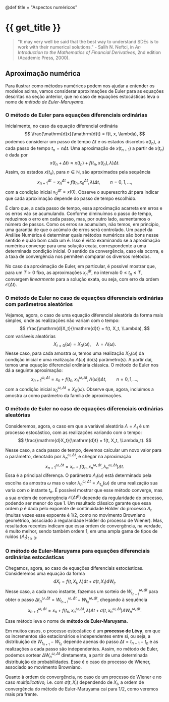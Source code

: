 @def title = "Aspectos numéricos"

# {{ get_title }}

> "It may very well be said that the best way to understand SDEs is to work with their numerical solutions." - Salih N. Neftci, in *An Introduction to the Mathematics of Financial Derivatives,* 2nd edition (Academic Press, 2000).

## Aproximação numérica

Para ilustrar como métodos numéricos podem nos ajudar a entender os modelos acima, vamos considerar aproximações de Euler para as equações descritas na seção anterior, que no caso de equações estocásticas leva o nome de *método de Euler-Maruyama*.

### O método de Euler para equações diferenciais ordinárias

Inicialmente, no caso da equação diferencial ordinária
$$
\frac{\mathrm{d}x}{\mathrm{d}t} = f(t, x, \lambda),
$$
podemos considerar um passo de tempo $\Delta t$ e os estados discretos $x(t_n),$ a cada passo de tempo $t_n = n\Delta t.$ Uma aproximação de $x(t_{n+1})$ a partir de $x(t_n)$ é dada por
$$
x(t_n + \Delta t) \approx x(t_n) + f(t_n, x(t_n), \lambda)\Delta t.
$$
Assim, os estados $x(t_n),$ para $n\in \mathbb{N},$ são aproximados pela sequência
$$
x_{n+1}^{\Delta t} = x_n^{\Delta t} + f(t_n, x_n^{\Delta t}, \lambda)\Delta t, \qquad n = 0, 1, \ldots,
$$
com a condição inicial $x_0^{\Delta t} = x(0).$ Observe o superescrito $\Delta t$ para indicar que cada aproximação depende do passo de tempo escolhido.

É claro que, a cada passo de tempo, essa aproximação acarreta em erros e os erros vão se acumulando. Conforme diminuímos o passo de tempo, reduzimos o erro em cada passo, mas, por outro lado, aumentamos o número de passos. Como os erros se acumulam, não temos, em princípio, uma garantia de que o acúmulo de erros será controlado. Um papel da Análise Numérica é determinar quais métodos numéricos são bons nesse sentido e quão bom cada um é. Isso é visto examinando se a aproximação numérica converge para uma solução exata, correspondente a uma determinada condição inicial. O sentido da convergência, caso ela ocorra, e a taxa de convergência nos permitem comparar os diversos métodos.

No caso da aproximação de Euler, em particular, é possível mostrar que, para um $T>0$ fixo, as aproximações $x_n^{\Delta t},$ no intervalo $0\leq t_n \leq T,$ convergem *linearmente* para a solução exata, ou seja, com erro da ordem $\mathcal{O}(\Delta t).$

### O método de Euler no caso de equações diferenciais ordinárias com parâmetros aleatórios

Vejamos, agora, o caso de uma equação diferencial aleatória da forma mais simples, onde as realizações não variam com o tempo:
$$
\frac{\mathrm{d}X_t}{\mathrm{d}t} = f(t, X_t, \Lambda),
$$
com variáveis aleatórias
$$
X_{t = 0}(\omega) = X_0(\omega), \quad \lambda = \Lambda(\omega).
$$
Nesse caso, para cada amostra $\omega,$ temos uma realização $X_0(\omega)$ da condição inicial e uma realização $\Lambda(\omega)$ do(s) parâmetro(s). A partir daí, temos uma equação diferencial ordinária clássica. O método de Euler nos dá a seguinte aproximação:
$$
x_{n+1}^{\omega, \Delta t} = x_n + f(t_n, x_n^{\omega, \Delta t}, \Lambda(\omega))\Delta t, \qquad n = 0, 1, \ldots,
$$
com a condição inicial $x_0^{\omega, \Delta t} = X_0(\omega).$ Observe que, agora, incluímos a amostra $\omega$ como parâmetro da família de aproximações.

### O método de Euler no caso de equações diferenciais ordinárias aleatórias

Consideremos, agora, o caso em que a variável aleatória $\Lambda = \Lambda_t$ é um processo estocástico, com as realizações variando com o tempo:
$$
\frac{\mathrm{d}X_t}{\mathrm{d}t} = f(t, X_t, \Lambda_t).
$$

Nesse caso, a cada passo de tempo, devemos calcular um novo valor para o parâmetro, denotado por $\lambda_n^{\omega, \Delta t},$ e chegar na aproximação
$$
x_{n+1}^{\omega, \Delta t} = x_n + f(t_n, x_n^{\omega, \Delta t}, \lambda_n^{\omega, \Delta t})\Delta t.
$$
Essa é a principal diferença. O parâmetro $\Lambda_t(\omega)$ está determinado pela escolha da amostra $\omega$ mas o valor $\lambda_n^{\omega, \Delta t} = \Lambda_{t_n}(\omega)$ de uma realização sua varia com o instante $t_n.$ É possível mostrar que esse método converge, mas a sua ordem de convergência $\mathcal{O}(\Delta t^p)$ depende da regularidade do processo, podendo ser menor do que $1.$ Um resultado clássico garante que essa ordem $p$ é dada pelo expoente de continuidade Hölder do processo $\Lambda_t$ (muitas vezes esse expoente é 1/2, como no movimento Browniano geométrico, associado à regularidade Hölder do processo de Wiener). Mas, resultados recentes indicam que essa ordem de convergência, na verdade, é muito melhor, sendo também ordem $1,$ em uma ampla gama de tipos de ruídos $\{\Lambda_t\}_{t\geq 0}.$

### O método de Euler-Maruyama para equações diferenciais ordinárias estocásticas

Chegamos, agora, ao caso de equações diferenciais estocásticas. Consideremos uma equação da forma
$$
\mathrm{d}X_t = f(t, X_t, \lambda)\mathrm{d}t + \sigma(t, X_t)\mathrm{d}W_t.
$$
Nesse caso, a cada novo instante, fazemos um sorteio de $W_{t_{n+1}}^{\omega, \Delta t}$ para obter o passo $\Delta t_n^{\omega, \Delta t} = W_{t_{n+1}}^{\omega, \Delta t} - W_{t_n}^{\omega, \Delta t},$ chegando à sequência
$$
x_{n+1}^{\omega, \Delta t} = x_n + f(t_n, x_n^{\omega, \Delta t}, \lambda)\Delta t + \sigma(t, x_n^{\omega, \Delta t})\Delta W_n^{\omega, \Delta t}.
$$

Esse método leva o nome de **método de Euler-Maruyama.**

Em muitos casos, o processo estocástico é um **processo de Lévy**, em que os incrementos são estacionários e independentes entre si, ou seja, a distribuição de $W_{t_{n+1}} - W_{t_n}$ depende apenas do passo $\Delta t = t_{n+1} - t_n$ e as realizações a cada passo são independentes. Assim, no método de Euler, podemos sortear $\Delta W_n^{\omega, \Delta t}$ diretamente, a partir de uma determinada distribuição de probabilidades. Esse é o caso do processo de Wiener, associado ao movimento Browniano.

Quanto à ordem de convergência, no caso de um processo de Wiener e no caso *multiplicativo,* i.e. com $\sigma(t, X_t)$ dependendo de $X_t,$ a ordem de convergência do método de Euler-Maruyama cai para $1/2,$ como veremos mais pra frente.
